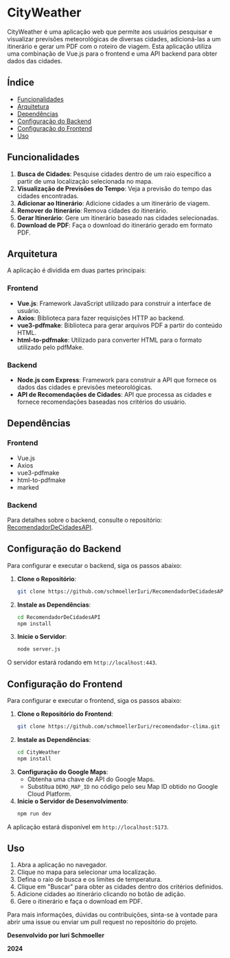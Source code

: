 # CityWeather

CityWeather é uma aplicação web que permite aos usuários pesquisar e visualizar previsões meteorológicas de diversas cidades, adicioná-las a um itinerário e gerar um PDF com o roteiro de viagem. Esta aplicação utiliza uma combinação de Vue.js para o frontend e uma API backend para obter dados das cidades.

## Índice
- [Funcionalidades](#funcionalidades)
- [Arquitetura](#arquitetura)
- [Dependências](#dependências)
- [Configuração do Backend](#configuração-do-backend)
- [Configuração do Frontend](#configuração-do-frontend)
- [Uso](#uso)

## Funcionalidades

1. **Busca de Cidades**: Pesquise cidades dentro de um raio específico a partir de uma localização selecionada no mapa.
2. **Visualização de Previsões do Tempo**: Veja a previsão do tempo das cidades encontradas.
3. **Adicionar ao Itinerário**: Adicione cidades a um itinerário de viagem.
4. **Remover do Itinerário**: Remova cidades do itinerário.
5. **Gerar Itinerário**: Gere um itinerário baseado nas cidades selecionadas.
6. **Download de PDF**: Faça o download do itinerário gerado em formato PDF.

## Arquitetura

A aplicação é dividida em duas partes principais:

### Frontend

- **Vue.js**: Framework JavaScript utilizado para construir a interface de usuário.
- **Axios**: Biblioteca para fazer requisições HTTP ao backend.
- **vue3-pdfmake**: Biblioteca para gerar arquivos PDF a partir do conteúdo HTML.
- **html-to-pdfmake**: Utilizado para converter HTML para o formato utilizado pelo pdfMake.

### Backend

- **Node.js com Express**: Framework para construir a API que fornece os dados das cidades e previsões meteorológicas.
- **API de Recomendações de Cidades**: API que processa as cidades e fornece recomendações baseadas nos critérios do usuário.

## Dependências

### Frontend

- Vue.js
- Axios
- vue3-pdfmake
- html-to-pdfmake
- marked

### Backend

Para detalhes sobre o backend, consulte o repositório: [RecomendadorDeCidadesAPI](https://github.com/schmoellerIuri/RecomendadorDeCidadesAPI).

## Configuração do Backend

Para configurar e executar o backend, siga os passos abaixo:

1. **Clone o Repositório**:
    ```bash
    git clone https://github.com/schmoellerIuri/RecomendadorDeCidadesAPI.git
    ```
2. **Instale as Dependências**:
    ```bash
    cd RecomendadorDeCidadesAPI
    npm install
    ```
3. **Inicie o Servidor**:
    ```bash
    node server.js
    ```

O servidor estará rodando em `http://localhost:443`.

## Configuração do Frontend

Para configurar e executar o frontend, siga os passos abaixo:

1. **Clone o Repositório do Frontend**:
    ```bash
    git clone https://github.com/schmoellerIuri/recomendador-clima.git
    ```
2. **Instale as Dependências**:
    ```bash
    cd CityWeather
    npm install
    ```
3. **Configuração do Google Maps**:
   - Obtenha uma chave de API do Google Maps.
   - Substitua `DEMO_MAP_ID` no código pelo seu Map ID obtido no Google Cloud Platform.
4. **Inicie o Servidor de Desenvolvimento**:
    ```bash
    npm run dev
    ```

A aplicação estará disponível em `http://localhost:5173`.

## Uso

1. Abra a aplicação no navegador.
2. Clique no mapa para selecionar uma localização.
3. Defina o raio de busca e os limites de temperatura.
4. Clique em "Buscar" para obter as cidades dentro dos critérios definidos.
5. Adicione cidades ao itinerário clicando no botão de adição.
6. Gere o itinerário e faça o download em PDF.

Para mais informações, dúvidas ou contribuições, sinta-se à vontade para abrir uma issue ou enviar um pull request no repositório do projeto.

**Desenvolvido por Iuri Schmoeller**

**2024**
